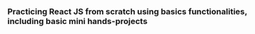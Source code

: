 ### Practicing React JS from scratch using basics functionalities, including basic mini hands-projects 